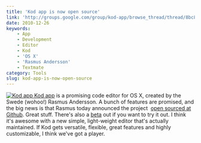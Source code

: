 ```yaml
---
title: 'Kod app is now open source'
link: 'http://groups.google.com/group/kod-app/browse_thread/thread/8bc80d18932f5e99'
date: 2010-12-26
keywords:
    - App
    - Development
    - Editor
    - Kod
    - 'OS X'
    - 'Rasmus Andersson'
    - Textmate
category: Tools
slug: kod-app-is-now-open-source
---
```


[ ![](http://kodapp.com/screenshot.png "Kod app") ](http://groups.google.com/group/kod-app/browse_thread/thread/8bc80d18932f5e99) [Kod app](http://kodapp.com/) is a promising code editor for OS X, created by the Swede (wohoo!) Rasmus Andersson. A bunch of features are promised, and the big news is that Rasmus today announced the project  [open sourced at Github](https://github.com/rsms/kod). Great stuff. There's also a [beta](http://kodapp.com/download) out if you want to try it out. I think it's awesome with a new simple, light-weight editor that's actually maintained. If Kod gets versatile, flexible, great features and highly customizable, I think we've got a player.
